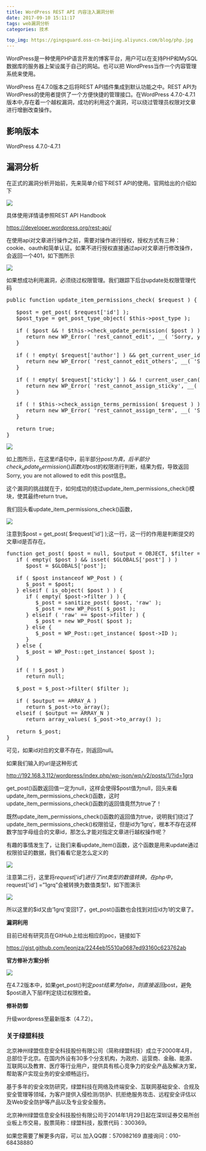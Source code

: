 ```yaml
---
title: WordPress REST API 内容注入漏洞分析
date: 2017-09-10 15:11:17
tags: web漏洞分析
categories: 技术

top_img: https://gingsguard.oss-cn-beijing.aliyuncs.com/blog/php.jpg
---
```


WordPress是一种使用PHP语言开发的博客平台，用户可以在支持PHP和MySQL数据库的服务器上架设属于自己的网站。也可以把 WordPress当作一个内容管理系统来使用。<!--more-->

WordPress 在4.7.0版本之后将REST API插件集成到默认功能之中。REST API为WordPress的使用者提供了一个方便快捷的管理接口。在WordPress 4.7.0-4.7.1版本中,存在着一个越权漏洞，成功的利用这个漏洞，可以绕过管理员权限对文章进行增删改查操作。

## 影响版本

WordPress 4.7.0-4.7.1

## 漏洞分析

在正式的漏洞分析开始前，先来简单介绍下REST API的使用。官网给出的介绍如下

![](http://blog.nsfocus.net/wp-content/uploads/2017/02/c095f00fa1cc64abde17d4bbeb44f5a1.png)

具体使用详情请参照REST API Handbook

https://developer.wordpress.org/rest-api/

在使用api对文章进行操作之前，需要对操作进行授权，授权方式有三种：cookie、oauth和简单认证。如果不进行授权直接通过api对文章进行修改操作，会返回一个401，如下图所示

![](http://blog.nsfocus.net/wp-content/uploads/2017/02/c095f00fa1cc64abde17d4bbeb44f5a1.png)

如果想成功利用漏洞，必须绕过权限管理。我们跟踪下后台update处权限管理代码

<pre class="lang:default decode:true ">public function update_item_permissions_check( $request ) {

   $post = get_post( $request['id'] );
   $post_type = get_post_type_object( $this-&gt;post_type );

   if ( $post &amp;&amp; ! $this-&gt;check_update_permission( $post ) ) {
      return new WP_Error( 'rest_cannot_edit', __( 'Sorry, you are not allowed to edit this post.' ), array( 'status' =&gt; rest_authorization_required_code() ) );
   }

   if ( ! empty( $request['author'] ) &amp;&amp; get_current_user_id() !== $request['author'] &amp;&amp; ! current_user_can( $post_type-&gt;cap-&gt;edit_others_posts ) ) {
      return new WP_Error( 'rest_cannot_edit_others', __( 'Sorry, you are not allowed to update posts as this user.' ), array( 'status' =&gt; rest_authorization_required_code() ) );
   }

   if ( ! empty( $request['sticky'] ) &amp;&amp; ! current_user_can( $post_type-&gt;cap-&gt;edit_others_posts ) ) {
      return new WP_Error( 'rest_cannot_assign_sticky', __( 'Sorry, you are not allowed to make posts sticky.' ), array( 'status' =&gt; rest_authorization_required_code() ) );
   }

   if ( ! $this-&gt;check_assign_terms_permission( $request ) ) {
      return new WP_Error( 'rest_cannot_assign_term', __( 'Sorry, you are not allowed to assign the provided terms.' ), array( 'status' =&gt; rest_authorization_required_code() ) );
   }

   return true;
}
</pre>

![](http://blog.nsfocus.net/wp-content/uploads/2017/02/614b6c67791a249dd43c54954278af11.png)

如上图所示，在这里if语句中，前半部分$post为真，后半部分check_update_permission()函数对$post的权限进行判断，结果为假，导致返回Sorry, you are not allowed to edit this post信息。

这个漏洞的挑战就在于，如何成功的绕过update_item_permissions_check()模块，使其最终return true。

我们回头看update_item_permissions_check()函数，

![](http://blog.nsfocus.net/wp-content/uploads/2017/02/5b666100fc09a0a4a7e0f09447e0e807.png)

注意到$post = get_post( $request['id'] );这一行，这一行的作用是判断提交的文章id是否存在。

<pre class="lang:default decode:true ">function get_post( $post = null, $output = OBJECT, $filter = 'raw' ) {
   if ( empty( $post ) &amp;&amp; isset( $GLOBALS['post'] ) )
      $post = $GLOBALS['post'];

   if ( $post instanceof WP_Post ) {
      $_post = $post;
   } elseif ( is_object( $post ) ) {
      if ( empty( $post-&gt;filter ) ) {
         $_post = sanitize_post( $post, 'raw' );
         $_post = new WP_Post( $_post );
      } elseif ( 'raw' == $post-&gt;filter ) {
         $_post = new WP_Post( $post );
      } else {
         $_post = WP_Post::get_instance( $post-&gt;ID );
      }
   } else {
      $_post = WP_Post::get_instance( $post );
   }

   if ( ! $_post )
      return null;

   $_post = $_post-&gt;filter( $filter );

   if ( $output == ARRAY_A )
      return $_post-&gt;to_array();
   elseif ( $output == ARRAY_N )
      return array_values( $_post-&gt;to_array() );

   return $_post;
}
</pre>

可见，如果id对应的文章不存在，则返回null。

如果我们输入的url是这种形式

http://192.168.3.112/wordpress/index.php/wp-json/wp/v2/posts/1/?id=1grq

get_post()函数返回值一定为null，这样会使得$post值为null，回头来看update_item_permissions_check()函数，这时update_item_permissions_check()函数的返回值竟然为true了！

既然update_item_permissions_check()函数的返回值为true，说明我们绕过了update_item_permissions_check()权限验证，但是id为‘1grq’，根本不存在这样数字加字母组合的文章id，那怎么才能对指定文章进行越权操作呢？

有趣的事情发生了，让我们来看update_item()函数，这个函数是用来update通过权限验证的数据，我们看看它是怎么定义的

![](http://blog.nsfocus.net/wp-content/uploads/2017/02/6f07e62c711ced1616ab49bf0aa23e63.png)

注意第二行，这里将$request['id']进行了int类型的数值转换，在php中，$request['id'] =”1grq”会被转换为数值类型1，如下图演示

![](http://blog.nsfocus.net/wp-content/uploads/2017/02/2fc4a0b18c5f936a8442712acf931321.png)

所以这里的$id又由‘1grq’变回1了，get_post()函数也会找到对应id为1的文章了。

**漏洞利用**

目前已经有研究员在GitHub上给出相应的poc，链接如下

https://gist.github.com/leonjza/2244eb15510a0687ed93160c623762ab

**官方修补方案分析**

![](http://blog.nsfocus.net/wp-content/uploads/2017/02/687871c5f29c5e5a8ae2f59d588c441c.png)

在4.7.2版本中，如果get_post()判定$post结果为 false，则直接返回$post，避免$post进入下层if判定绕过权限检查。

**修补防御**

升级wordpress至最新版本（4.7.2）。

### **关于绿盟科技**

北京神州绿盟信息安全科技股份有限公司（简称绿盟科技）成立于2000年4月，总部位于北京。在国内外设有30多个分支机构，为政府、运营商、金融、能源、互联网以及教育、医疗等行业用户，提供具有核心竞争力的安全产品及解决方案，帮助客户实现业务的安全顺畅运行。

基于多年的安全攻防研究，绿盟科技在网络及终端安全、互联网基础安全、合规及安全管理等领域，为客户提供入侵检测/防护、抗拒绝服务攻击、远程安全评估以及Web安全防护等产品以及专业安全服务。

北京神州绿盟信息安全科技股份有限公司于2014年1月29日起在深圳证券交易所创业板上市交易，股票简称：绿盟科技，股票代码：300369。

如果您需要了解更多内容，可以
加入QQ群：570982169
直接询问：010-68438880

<div id="page" class="hfeed site"></div>